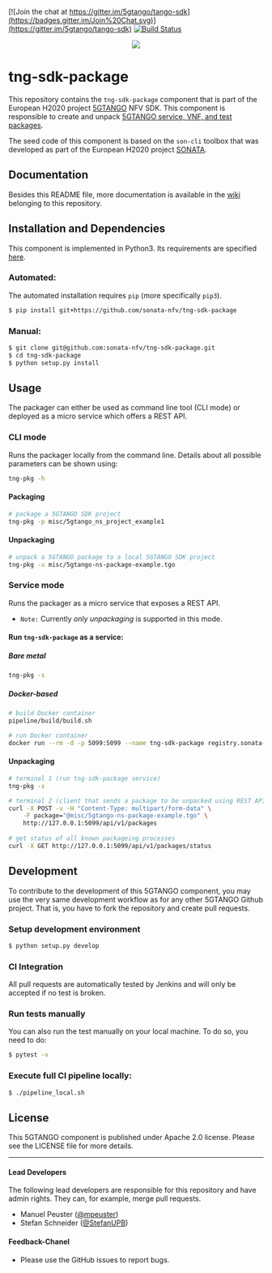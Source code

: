 [![Join the chat at https://gitter.im/5gtango/tango-sdk](https://badges.gitter.im/Join%20Chat.svg)](https://gitter.im/5gtango/tango-sdk) [![Build Status](https://jenkins.sonata-nfv.eu/buildStatus/icon?job=tng-sdk-package-pipeline/master)](https://jenkins.sonata-nfv.eu/job/tng-sdk-package-pipeline/job/master/)

<p align="center"><img src="https://github.com/sonata-nfv/tng-api-gtw/wiki/images/sonata-5gtango-logo-500px.png" /></p>

# tng-sdk-package


This repository contains the `tng-sdk-package` component that is part of the European H2020 project [5GTANGO](http://www.5gtango.eu) NFV SDK. This component is responsible to create and unpack [5GTANGO service, VNF, and test packages](https://github.com/sonata-nfv/tng-schema/wiki/PkgSpec_LATEST).

The seed code of this component is based on the `son-cli` toolbox that was developed as part of the European H2020 project [SONATA](http://sonata-nfv.eu).

## Documentation

Besides this README file, more documentation is available in the [wiki](https://github.com/sonata-nfv/tng-sdk-package/wiki) belonging to this repository.

## Installation and Dependencies

This component is implemented in Python3. Its requirements are specified [here](https://github.com/sonata-nfv/tng-sdk-package/blob/master/requirements.txt).

### Automated:

The automated installation requires `pip` (more specifically `pip3`).

```bash
$ pip install git+https://github.com/sonata-nfv/tng-sdk-package
```

### Manual:

```bash
$ git clone git@github.com:sonata-nfv/tng-sdk-package.git
$ cd tng-sdk-package
$ python setup.py install
```

## Usage

The packager can either be used as command line tool (CLI mode) or deployed as a micro service which offers a REST API.

### CLI mode

Runs the packager locally from the command line. Details about all possible parameters can be shown using:

```bash
tng-pkg -h
```

#### Packaging

```sh
# package a 5GTANGO SDK project
tng-pkg -p misc/5gtango_ns_project_example1
```

#### Unpackaging

```sh
# unpack a 5GTANGO package to a local 5GTANGO SDK project
tng-pkg -u misc/5gtango-ns-package-example.tgo
```

### Service mode

Runs the packager as a micro service that exposes a REST API.

* `Note:` Currently *only unpackaging* is supported in this mode.

#### Run `tng-sdk-package` as a service:
##### Bare metal
```bash
tng-pkg -s
```

##### Docker-based
```bash
# build Docker container
pipeline/build/build.sh

# run Docker container
docker run --rm -d -p 5099:5099 --name tng-sdk-package registry.sonata-nfv.eu:5000/tng-sdk-package
```


#### Unpackaging

```sh
# terminal 1 (run tng-sdk-package service)
tng-pkg -s

# terminal 2 (client that sends a package to be unpacked using REST API)
curl -X POST -v -H "Content-Type: multipart/form-data" \
    -F package="@misc/5gtango-ns-package-example.tgo" \
    http://127.0.0.1:5099/api/v1/packages
    
# get status of all known packageing processes
curl -X GET http://127.0.0.1:5099/api/v1/packages/status
```


## Development

To contribute to the development of this 5GTANGO component, you may use the very same development workflow as for any other 5GTANGO Github project. That is, you have to fork the repository and create pull requests.

### Setup development environment

```bash
$ python setup.py develop
```

### CI Integration

All pull requests are automatically tested by Jenkins and will only be accepted if no test is broken.

### Run tests manually

You can also run the test manually on your local machine. To do so, you need to do:

```bash
$ pytest -v
```

### Execute full CI pipeline locally:

```bash
$ ./pipeline_local.sh
```

## License

This 5GTANGO component is published under Apache 2.0 license. Please see the LICENSE file for more details.

---
#### Lead Developers

The following lead developers are responsible for this repository and have admin rights. They can, for example, merge pull requests.

- Manuel Peuster ([@mpeuster](https://github.com/mpeuster))
- Stefan Schneider ([@StefanUPB](https://github.com/StefanUPB))

#### Feedback-Chanel

* Please use the GitHub issues to report bugs.
